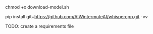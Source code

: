 chmod +x download-model.sh

pip install git+https://github.com/AIWintermuteAI/whispercpp.git -vv

TODO: create a requirements file

